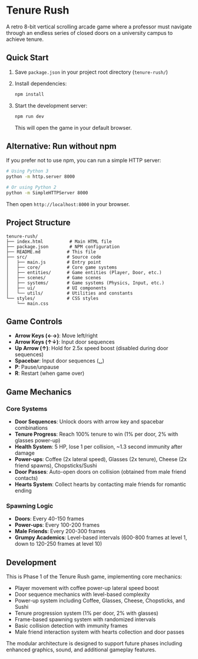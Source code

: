 # Tenure Rush

A retro 8-bit vertical scrolling arcade game where a professor must navigate through an endless series of closed doors on a university campus to achieve tenure.

## Quick Start

1. Save `package.json` in your project root directory (`tenure-rush/`)

2. Install dependencies:
   ```bash
   npm install
   ```

3. Start the development server:
   ```bash
   npm run dev
   ```
   This will open the game in your default browser.

## Alternative: Run without npm

If you prefer not to use npm, you can run a simple HTTP server:

```bash
# Using Python 3
python -m http.server 8000

# Or using Python 2
python -m SimpleHTTPServer 8000
```

Then open `http://localhost:8000` in your browser.

## Project Structure

```
tenure-rush/
├── index.html          # Main HTML file
├── package.json        # NPM configuration
├── README.md          # This file
├── src/               # Source code
│   ├── main.js        # Entry point
│   ├── core/          # Core game systems
│   ├── entities/      # Game entities (Player, Door, etc.)
│   ├── scenes/        # Game scenes
│   ├── systems/       # Game systems (Physics, Input, etc.)
│   ├── ui/            # UI components
│   └── utils/         # Utilities and constants
└── styles/            # CSS styles
    └── main.css
```

## Game Controls

- **Arrow Keys (←→)**: Move left/right
- **Arrow Keys (↑↓)**: Input door sequences
- **Up Arrow (↑)**: Hold for 2.5x speed boost (disabled during door sequences)
- **Spacebar**: Input door sequences (␣)
- **P**: Pause/unpause
- **R**: Restart (when game over)

## Game Mechanics

### Core Systems
- **Door Sequences**: Unlock doors with arrow key and spacebar combinations
- **Tenure Progress**: Reach 100% tenure to win (1% per door, 2% with glasses power-up)
- **Health System**: 5 HP, lose 1 per collision, ~1.3 second immunity after damage
- **Power-ups**: Coffee (2x lateral speed), Glasses (2x tenure), Cheese (2x friend spawns), Chopsticks/Sushi
- **Door Passes**: Auto-open doors on collision (obtained from male friend contacts)
- **Hearts System**: Collect hearts by contacting male friends for romantic ending

### Spawning Logic
- **Doors**: Every 40-150 frames
- **Power-ups**: Every 100-200 frames  
- **Male Friends**: Every 200-300 frames
- **Grumpy Academics**: Level-based intervals (600-800 frames at level 1, down to 120-250 frames at level 10)

## Development

This is Phase 1 of the Tenure Rush game, implementing core mechanics:
- Player movement with coffee power-up lateral speed boost
- Door sequence mechanics with level-based complexity
- Power-up system including Coffee, Glasses, Cheese, Chopsticks, and Sushi
- Tenure progression system (1% per door, 2% with glasses)
- Frame-based spawning system with randomized intervals
- Basic collision detection with immunity frames
- Male friend interaction system with hearts collection and door passes

The modular architecture is designed to support future phases including enhanced graphics, sound, and additional gameplay features.